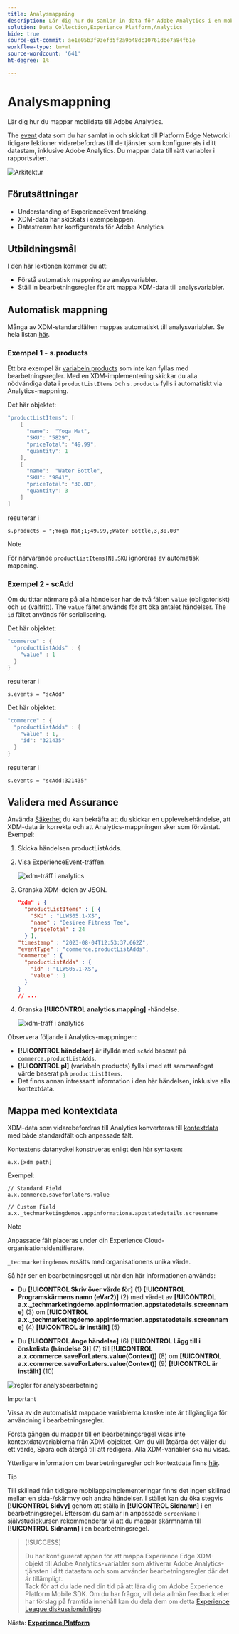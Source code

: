 ```yaml
---
title: Analysmappning
description: Lär dig hur du samlar in data för Adobe Analytics i en mobilapp.
solution: Data Collection,Experience Platform,Analytics
hide: true
source-git-commit: ae1e05b3f93efd5f2a9b48dc10761dbe7a84fb1e
workflow-type: tm+mt
source-wordcount: '641'
ht-degree: 1%

---
```


# Analysmappning

Lär dig hur du mappar mobildata till Adobe Analytics.

The [event](events.md) data som du har samlat in och skickat till Platform Edge Network i tidigare lektioner vidarebefordras till de tjänster som konfigurerats i ditt datastam, inklusive Adobe Analytics. Du mappar data till rätt variabler i rapportsviten.

![Arkitektur](assets/architecture-aa.png)

## Förutsättningar

* Understanding of ExperienceEvent tracking.
* XDM-data har skickats i exempelappen.
* Datastream har konfigurerats för Adobe Analytics

## Utbildningsmål

I den här lektionen kommer du att:

* Förstå automatisk mappning av analysvariabler.
* Ställ in bearbetningsregler för att mappa XDM-data till analysvariabler.

## Automatisk mappning

Många av XDM-standardfälten mappas automatiskt till analysvariabler. Se hela listan [här](https://experienceleague.adobe.com/docs/experience-platform/edge/data-collection/adobe-analytics/automatically-mapped-vars.html?lang=en).

### Exempel 1 - s.products

Ett bra exempel är [variabeln products](https://experienceleague.adobe.com/docs/analytics/implementation/vars/page-vars/products.html?lang=en) som inte kan fyllas med bearbetningsregler. Med en XDM-implementering skickar du alla nödvändiga data i `productListItems` och `s.products` fylls i automatiskt via Analytics-mappning.

Det här objektet:

```swift
"productListItems": [
    [
      "name":  "Yoga Mat",
      "SKU": "5829",
      "priceTotal": "49.99",
      "quantity": 1
    ],
    [
      "name":  "Water Bottle",
      "SKU": "9841",
      "priceTotal": "30.00",
      "quantity": 3
    ]
]
```

resulterar i

```
s.products = ";Yoga Mat;1;49.99,;Water Bottle,3,30.00"
```

>[!NOTE]
>
>För närvarande `productListItems[N].SKU` ignoreras av automatisk mappning.


### Exempel 2 - scAdd

Om du tittar närmare på alla händelser har de två fälten `value` (obligatoriskt) och `id` (valfritt). The `value` fältet används för att öka antalet händelser. The `id` fältet används för serialisering.

Det här objektet:

```swift
"commerce" : {
  "productListAdds" : {
    "value" : 1
  }
}
```

resulterar i

```
s.events = "scAdd"
```

Det här objektet:

```swift
"commerce" : {
  "productListAdds" : {
    "value" : 1,
    "id": "321435"
  }
}
```

resulterar i

```
s.events = "scAdd:321435"
```

## Validera med Assurance

Använda [Säkerhet](assurance.md) du kan bekräfta att du skickar en upplevelsehändelse, att XDM-data är korrekta och att Analytics-mappningen sker som förväntat. Exempel:

1. Skicka händelsen productListAdds.

1. Visa ExperienceEvent-träffen.

   ![xdm-träff i analytics](assets/analytics-assurance-experiencevent.png)

1. Granska XDM-delen av JSON.

   ```json
   "xdm" : {
     "productListItems" : [ {
       "SKU" : "LLWS05.1-XS",
       "name" : "Desiree Fitness Tee",
       "priceTotal" : 24
     } ],
   "timestamp" : "2023-08-04T12:53:37.662Z",
   "eventType" : "commerce.productListAdds",
   "commerce" : {
     "productListAdds" : {
       "id" : "LLWS05.1-XS",
       "value" : 1
     }
   }
   // ...
   ```

1. Granska **[!UICONTROL analytics.mapping]** -händelse.

   ![xdm-träff i analytics](assets/analytics-assurance-mapping.png)

Observera följande i Analytics-mappningen:

* **[!UICONTROL händelser]** är ifyllda med `scAdd` baserat på `commerce.productListAdds`.
* **[!UICONTROL pl]** (variabeln products) fylls i med ett sammanfogat värde baserat på `productListItems`.
* Det finns annan intressant information i den här händelsen, inklusive alla kontextdata.


## Mappa med kontextdata

XDM-data som vidarebefordras till Analytics konverteras till [kontextdata](https://experienceleague.adobe.com/docs/mobile-services/ios/getting-started-ios/proc-rules.html?lang=en) med både standardfält och anpassade fält.

Kontextens datanyckel konstrueras enligt den här syntaxen:

```
a.x.[xdm path]
```

Exempel:

```
// Standard Field
a.x.commerce.saveforlaters.value

// Custom Field
a.x._techmarketingdemos.appinformationa.appstatedetails.screenname
```

>[!NOTE]
>
>Anpassade fält placeras under din Experience Cloud-organisationsidentifierare.
>
>`_techmarketingdemos` ersätts med organisationens unika värde.


Så här ser en bearbetningsregel ut när den här informationen används:

* Du **[!UICONTROL Skriv över värde för]** (1) **[!UICONTROL Programskärmens namn (eVar2)]** (2) med värdet av **[!UICONTROL a.x._techmarketingdemo.appinformation.appstatedetails.screenname]** (3) om **[!UICONTROL a.x._techmarketingdemo.appinformation.appstatedetails.screenname]** (4) **[!UICONTROL är inställt]** (5)

* Du **[!UICONTROL Ange händelse]** (6) **[!UICONTROL Lägg till i önskelista (händelse 3)]** (7) till **[!UICONTROL a.x.commerce.saveForLaters.value(Context)]** (8) om **[!UICONTROL a.x.commerce.saveForLaters.value(Context)]** (9) **[!UICONTROL är inställt]** (10)

![regler för analysbearbetning](assets/analytics-processing-rules.png)

>[!IMPORTANT]
>
>
>Vissa av de automatiskt mappade variablerna kanske inte är tillgängliga för användning i bearbetningsregler.
>
>
>Första gången du mappar till en bearbetningsregel visas inte kontextdatavariablerna från XDM-objektet. Om du vill åtgärda det väljer du ett värde, Spara och återgå till att redigera. Alla XDM-variabler ska nu visas.


Ytterligare information om bearbetningsregler och kontextdata finns [här](https://experienceleague.adobe.com/docs/analytics-learn/tutorials/implementation/implementation-basics/map-contextdata-variables-into-props-and-evars-with-processing-rules.html?lang=en).

>[!TIP]
>
>Till skillnad från tidigare mobilappsimplementeringar finns det ingen skillnad mellan en sida-/skärmvy och andra händelser. I stället kan du öka stegvis **[!UICONTROL Sidvy]** genom att ställa in **[!UICONTROL Sidnamn]** i en bearbetningsregel. Eftersom du samlar in anpassade `screenName` i självstudiekursen rekommenderar vi att du mappar skärmnamn till **[!UICONTROL Sidnamn]** i en bearbetningsregel.

>[!SUCCESS]
>
>Du har konfigurerat appen för att mappa Experience Edge XDM-objekt till Adobe Analytics-variabler som aktiverar Adobe Analytics-tjänsten i ditt datastam och som använder bearbetningsregler där det är tillämpligt.<br/> Tack för att du lade ned din tid på att lära dig om Adobe Experience Platform Mobile SDK. Om du har frågor, vill dela allmän feedback eller har förslag på framtida innehåll kan du dela dem om detta [Experience League diskussionsinlägg](https://experienceleaguecommunities.adobe.com/t5/adobe-experience-platform-launch/tutorial-discussion-implement-adobe-experience-cloud-in-mobile/td-p/443796).

Nästa: **[Experience Platform](platform.md)**
